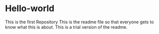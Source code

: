 # Hello-world
This is the first Repository
This is the readme file so that everyone gets to know what this is about. This is a trial version of the readme.
